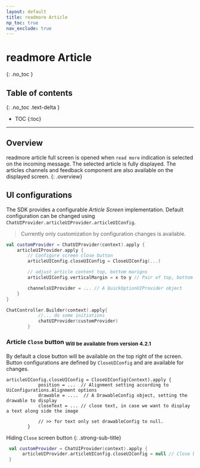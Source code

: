 ```yaml
---
layout: default
title: readmore Article
np_toc: true
nav_exclude: true
---
```


# readmore Article 
{: .no_toc }

## Table of contents
{: .no_toc .text-delta }

- TOC
{:toc}

---

## Overview
readmore article full screen is opened when `read more` indication is selected on the incoming message.
The selected article is fully displayed. The articles channels and feedback component are also available on the displayed screen.
{: .overview}

## UI configurations
The SDK provides a configurable _Article Screen_ implementation.
Default configuration can be changed using `ChatUIProvider.articleUIProvider.articleUIConfig`.
> Currently only customization by configuration changes is available. 

```kotlin
val customProvider = ChatUIProvider(context).apply {
    articleUIProvider.apply {
        // Configure screen close button
        articleUIConfig.closeUIConfig = CloseUIConfig(...)

        // adjust article content top, bottom marigns 
        articleUIConfig.verticalMargin = x to y // Pair of top, bottom margin values, in pixels

        channelsUIProvider = ... // A QuickOptionUIProvider object
    }
}

ChatController.Builder(context).apply{
            //... do some initiations
            chatUIProvider(customProvider)
        }
```

### Article `Close` button <sub>Will be available from version 4.2.1</sub>
By default a close button will be available on the top right of the screen. 
Button configurations are defined by `CloseUIConfig` and are available for changes.

```
articleUIConfig.closeUIConfig = CloseUIConfig(Context).apply {
            position = ...  // Alignment setting according to UiConfigurations.Alignment options
            drawable = ....  // A DrawableConfig object, setting the drawable to display
            closeText = ... // close text, in case we want to display a text along side the image

            // >> for text only set drawableConfig to null.
        }

```

Hiding `Close` screen button
{: .strong-sub-title}

```kotlin
 val customProvider = ChatUIProvider(context).apply {
      articleUIProvider.articleUIConfig.closeUIConfig = null // Close button will ne be displayed on article screen
 }
```
